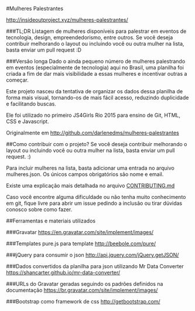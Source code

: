 #Mulheres Palestrantes

http://insideoutproject.xyz/mulheres-palestrantes/

###TL;DR
Listagem de mulheres disponíveis para palestrar em eventos de tecnologia, design, empreendedorismo, entre outros.
Se você deseja contribuir melhorando o layout ou incluindo você ou outra mulher na lista, basta enviar um pull request :D

###Versão longa
Dado o ainda pequeno número de mulheres palestrando em eventos (especialmente de tecnologia) aqui no Brasil, uma planilha foi criada a fim de dar mais visibilidade a essas mulheres e incentivar outras a começar.

Este projeto nasceu da tentativa de organizar os dados dessa planilha de forma mais visual, tornando-os de mais fácil acesso, reduzindo duplicidade e facilitando buscas.

Ele foi utilizado no primeiro JS4Girls Rio 2015 para ensino de Git, HTML, CSS e Javascript.

Originalmente em http://github.com/darlenedms/mulheres-palestrantes

##Como contribuir com o projeto?
Se você deseja contribuir melhorando o layout ou incluindo você ou outra mulher na lista, basta enviar um pull request. :)

Para incluir mulheres na lista, basta adicionar uma entrada no arquivo mulheres.json. Os únicos campos obrigatórios são nome e email.

Existe uma explicação mais detalhada no arquivo [CONTRIBUTING.md](./CONTRIBUTING.md)

Caso você encontre alguma dificuldade ou não tenha muito conhecimento em git, fique livre para abrir um issue pedindo a inclusão ou tirar dúvidas conosco sobre como fazer.

##Ferramentas e materiais utilizados

###Gravatar
https://en.gravatar.com/site/implement/images/

###Templates
pure.js para template
http://beebole.com/pure/

###jQuery para consumir o json
http://api.jquery.com/jQuery.getJSON/

###Dados convertidos da planilha para json utilizando Mr Data Converter
https://shancarter.github.io/mr-data-converter/

###URLs do Gravatar geradas seguindo os padrões definidos na documentação
https://br.gravatar.com/site/implement/images/

###Bootstrap como framework de css
http://getbootstrap.com/
